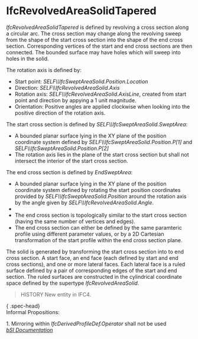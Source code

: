 IfcRevolvedAreaSolidTapered
===========================
_IfcRevolvedAreaSolidTapered_ is defined by revolving a cross section along a
circular arc. The cross section may change along the revolving sweep from the
shape of the start cross section into the shape of the end cross section.
Corresponding vertices of the start and end cross sections are then connected.
The bounded surface may have holes which will sweep into holes in the solid.  
  
The rotation axis is defined by:  
  
* Start point: _SELF\\\IfcSweptAreaSolid.Position.Location_  
* Direction: _SELF\\\IfcRevolvedAreaSolid.Axis_  
* Rotation axis: _SELF\\\IfcRevolvedAreaSolid.AxisLine_, created from start point and direction by appying a 1 unit magnitude.  
* Orientation: Positive angles are applied clockwise when looking into the positive direction of the rotation axis.  
  
The start cross section is defined by _SELF\\\IfcSweptAreaSolid.SweptArea_:  
  
* A bounded planar surface lying in the XY plane of the position coordinate system defined by _SELF\\\IfcSweptAreaSolid.Position.P[1]_ and _SELF\\\IfcSweptAreaSolid.Position.P[2]_  
* The rotation axis lies in the plane of the start cross section but shall not intersect the interior of the start cross section.  
  
The end cross section is defined by _EndSweptArea_:  
  
* A bounded planar surface lying in the XY plane of the position coordinate system defined by rotating the start position coordinates provided by _SELF\\\IfcSweptAreaSolid.Position_ around the rotation axis by the angle given by _SELF\\\IfcRevolvedAreaSolid.Angle_.  
*   
* The end cross section is topologically similar to the start cross section (having the same number of vertices and edges).  
* The end cross section can either be defined by the same paramteric profile using different parameter values, or by a 2D Cartesian transformation of the start profile within the end cross section plane.   
  
The solid is generated by transforming the start cross section into to end
cross section. A start face, an end face (each defined by start and end cross
sections), and one or more lateral faces. Each lateral face is a ruled surface
defined by a pair of corresponding edges of the start and end section. The
ruled surfaces are constructed in the cylindrical coordinate space defined by
the supertype _IfcRevolvedAreaSolid_.  
  
> HISTORY  New entity in IFC4.  
  
{ .spec-head}  
Informal Propositions:  
  
1\. Mirroring within _IfcDerivedProfileDef.Operator_ shall not be used  
[ _bSI
Documentation_](https://standards.buildingsmart.org/IFC/DEV/IFC4_2/FINAL/HTML/schema/ifcgeometricmodelresource/lexical/ifcrevolvedareasolidtapered.htm)


